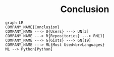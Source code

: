 <h1 align="center">Conclusion</h1>

```mermaid
graph LR
COMPANY_NAME{Conclusion}
COMPANY_NAME ---> U{Users} ---> UN[3]
COMPANY_NAME ---> R{Repositories} ---> RN[1]
COMPANY_NAME ---> G{Gists} ---> GN[19]
COMPANY_NAME ---> ML{Most Used<br>Languages}
ML --> Python[Python]
```
